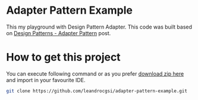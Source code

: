 # Adapter Pattern Example

This my playground with Design Pattern Adapter. This code was built based on [Design Patterns - Adapter Pattern](https://www.tutorialspoint.com/design_pattern/adapter_pattern.htm) post.




# How to get this project

You can execute following command or as you prefer [download zip here](https://github.com/leandrocgsi/adapter-pattern-example/archive/master.zip) and import in your favourite IDE.

```sh
git clone https://github.com/leandrocgsi/adapter-pattern-example.git
```
